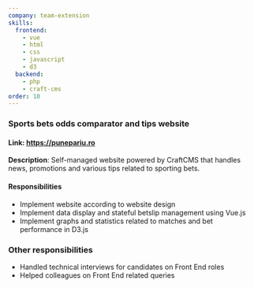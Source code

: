 ```yaml
---
company: team-extension
skills:
  frontend:
    - vue
    - html
    - css
    - javascript
    - d3
  backend:
    - php
    - craft-cms
order: 10
---
```


### Sports bets odds comparator and tips website

#### Link: https://punepariu.ro

**Description**: Self-managed website powered by CraftCMS that handles news, promotions and various tips related to sporting bets.

#### Responsibilities

- Implement website according to website design
- Implement data display and stateful betslip management using Vue.js
- Implement graphs and statistics related to matches and bet performance in D3.js

### Other responsibilities

- Handled technical interviews for candidates on Front End roles
- Helped colleagues on Front End related queries
